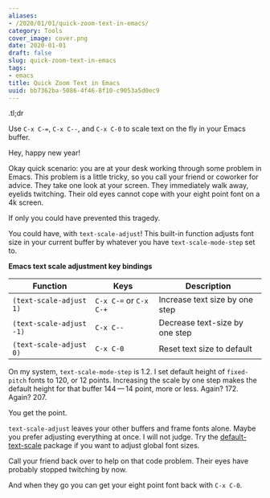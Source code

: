 ```yaml
---
aliases:
- /2020/01/01/quick-zoom-text-in-emacs/
category: Tools
cover_image: cover.png
date: 2020-01-01
draft: false
slug: quick-zoom-text-in-emacs
tags:
- emacs
title: Quick Zoom Text in Emacs
uuid: bb7362ba-5086-4f46-8f10-c9053a5d0ec9
---
```


<aside class="admonition tldr">
  <p class="admonition-title">.tl;dr</p>

Use `C-x C-=`, `C-x C--`, and `C-x C-0` to scale text on the fly in your
Emacs buffer.

</aside>

Hey, happy new year!

Okay quick scenario: you are at your desk working through some problem
in Emacs. This problem is a little tricky, so you call your friend or
coworker for advice. They take one look at your screen. They immediately
walk away, eyelids twitching. Their old eyes cannot cope with your eight
point font on a 4k screen.

If only you could have prevented this tragedy.

You could have, with `text-scale-adjust`\! This built-in function
adjusts font size in your current buffer by whatever you have
`text-scale-mode-step` set to.

**Emacs text scale adjustment key bindings**

| Function                 | Keys                   | Description                    |
| ------------------------ | ---------------------- | ------------------------------ |
| `(text-scale-adjust 1)`  | `C-x C-=` or `C-x C-+` | Increase text size by one step |
| `(text-scale-adjust -1)` | `C-x C--`              | Decrease text-size by one step |
| `(text-scale-adjust 0)`  | `C-x C-0`              | Reset text size to default     |

On my system, `text-scale-mode-step` is 1.2. I set default height of
`fixed-pitch` fonts to 120, or 12 points. Increasing the scale by one
step makes the default height for that buffer 144 — 14 point, more or
less. Again? 172. Again? 207.

You get the point.

`text-scale-adjust` leaves your other buffers and frame fonts alone.
Maybe you prefer adjusting everything at once. I will not judge. Try the
[default-text-scale](https://github.com/purcell/default-text-scale)
package if you want to adjust global font sizes.

Call your friend back over to help on that code problem. Their eyes have
probably stopped twitching by now.

And when they go you can get your eight point font back with `C-x C-0`.